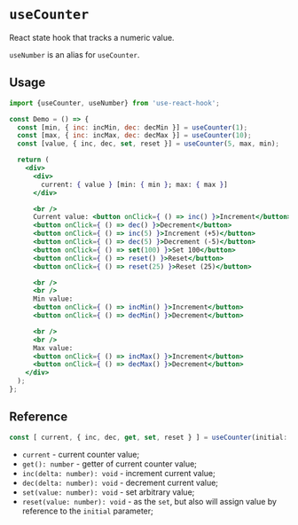 # `useCounter`

React state hook that tracks a numeric value.

`useNumber` is an alias for `useCounter`.


## Usage

```jsx
import {useCounter, useNumber} from 'use-react-hook';

const Demo = () => {
  const [min, { inc: incMin, dec: decMin }] = useCounter(1);
  const [max, { inc: incMax, dec: decMax }] = useCounter(10);
  const [value, { inc, dec, set, reset }] = useCounter(5, max, min);

  return (
    <div>
      <div>
        current: { value } [min: { min }; max: { max }]
      </div>

      <br />
      Current value: <button onClick={ () => inc() }>Increment</button>
      <button onClick={ () => dec() }>Decrement</button>
      <button onClick={ () => inc(5) }>Increment (+5)</button>
      <button onClick={ () => dec(5) }>Decrement (-5)</button>
      <button onClick={ () => set(100) }>Set 100</button>
      <button onClick={ () => reset() }>Reset</button>
      <button onClick={ () => reset(25) }>Reset (25)</button>

      <br />
      <br />
      Min value:
      <button onClick={ () => incMin() }>Increment</button>
      <button onClick={ () => decMin() }>Decrement</button>

      <br />
      <br />
      Max value:
      <button onClick={ () => incMax() }>Increment</button>
      <button onClick={ () => decMax() }>Decrement</button>
    </div>
  );
};
```


## Reference

```ts 
const [ current, { inc, dec, get, set, reset } ] = useCounter(initial: number, max: number | null = null, min: number | null = null);
```
- `current` - current counter value;
- `get(): number` - getter of current counter value;
- `inc(delta: number): void` - increment current value;
- `dec(delta: number): void` - decrement current value;
- `set(value: number): void` - set arbitrary value;
- `reset(value: number): void` - as the `set`, but also will assign value by reference to the `initial` parameter;

